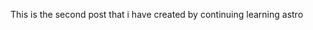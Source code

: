 <!-- ---
layout: "../../layouts/MarkdownPostLayouts.astro";
title: 'My Second Blog'
publishDate: 25/11/2022
description: 'This is the second post of astro site that i have created following the blog'
author: 'Maqsood ahmad Tali'
image: 
    url: 'https://lh5.googleusercontent.com/p/AF1QipNZOv5C06B0vk5lGLsh6d7MoS0DFDawCo7287f7=w141-h118-n-k-no-nu'
    alt: 'Mitrc main building image '
tags: ["Blog on Astro", "Bloging ","Astro"]
--- -->
This is the second post that i have created by continuing learning astro